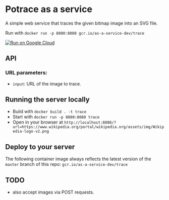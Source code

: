 # Potrace as a service

A simple web service that traces the given bitmap image into an SVG file. 

Run with `docker run -p 8080:8080 gcr.io/as-a-service-dev/trace`

[![Run on Google Cloud](https://storage.googleapis.com/cloudrun/button.svg)](https://deploy.cloud.run)

## API

### URL parameters:

* `input`: URL of the image to trace.

## Running the server locally

* Build with `docker build . -t trace`
* Start with `docker run -p 8080:8080 trace`
* Open in your browser at `http://localhost:8080/?url=https://www.wikipedia.org/portal/wikipedia.org/assets/img/Wikipedia-logo-v2.png`

## Deploy to your server

The following container image always reflects the latest version of the `master` branch of this repo: `gcr.io/as-a-service-dev/trace`

## TODO

* also accept images via POST requests.
